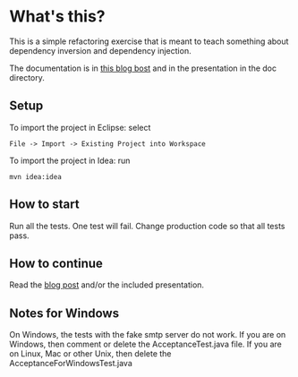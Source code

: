 # What's this?

This is a simple refactoring exercise that is meant to teach something about dependency inversion and dependency injection.

The documentation is in  [this blog bost](http://matteo.vaccari.name/blog/archives/154) and in the presentation in the doc directory.

## Setup

To import the project in Eclipse: select

    File -> Import -> Existing Project into Workspace

To import the project in Idea: run

    mvn idea:idea

## How to start

Run all the tests.  One test will fail.  Change production code so that all tests pass.

## How to continue

Read the [blog post](http://matteo.vaccari.name/blog/archives/154) and/or the included presentation.

## Notes for Windows

On Windows, the tests with the fake smtp server do not work.  If you are on Windows, then comment or delete the AcceptanceTest.java file.  If you are on Linux, Mac or other Unix, then delete the AcceptanceForWindowsTest.java



